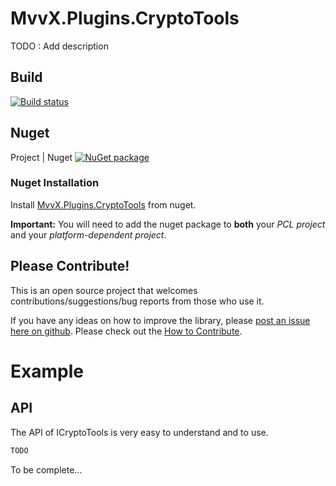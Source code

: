 # MvvX.Plugins.CryptoTools

TODO : Add description

## Build 

[![Build status](https://ci.appveyor.com/api/projects/status/uys4bl6qcqauram7/branch/master?svg=true)](https://ci.appveyor.com/project/mathieumack/mvvx-plugins-couchbaselite/branch/master)

## Nuget

Project | Nuget
[![NuGet package](https://buildstats.info/nuget/MvvX.Plugins.CryptoTools?includePreReleases=true)](https://nuget.org/packages/MvvX.Plugins.CryptoTools)

### Nuget Installation

Install [MvvX.Plugins.CryptoTools](https://www.nuget.org/packages/MvvX.Plugins.CryptoTools/) from nuget.

**Important:** You will need to add the nuget package to **both** your *PCL project* and your *platform-dependent project*.

## Please Contribute!

This is an open source project that welcomes contributions/suggestions/bug reports from those who use it. 

If you have any ideas on how to improve the library, please [post an issue here on github](https://github.com/mathieumack/MvvX.Plugins.CryptoTools/issues). Please check out the [How to Contribute](https://github.com/mathieumack/MvvX.Plugins.CryptoTools/wiki/How-to-Contribute).

# Example

## API

The API of ICryptoTools is very easy to understand and to use.

```c#
TODO
```

To be complete... 